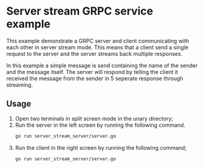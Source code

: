 # Server stream GRPC service example
This example demonstrate a GRPC server and client communicating with each other
in server stream mode. This means that a client send a single request to the
server and the server streams back multiple responses.

In this example a simple message is send containing the name of the sender and
the message itself. The server will respond by telling the client it received
the message from the sender in 5 seperate response through streaming.

## Usage
1. Open two terminals in split screen mode in the unary directory;
1. Run the server in the left screen by running the following command.
    ```sh
    go run server_stream_server/server.go
    ```
1. Run the client in the right screen by running the following command;
    ```sh
    go run server_stream_server/server.go
    ```

